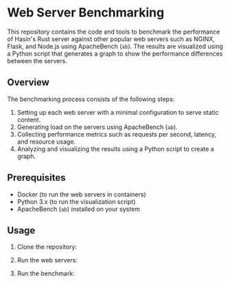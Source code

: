 # Web Server Benchmarking

This repository contains the code and tools to benchmark the performance of Hasin's Rust server against other popular web servers such as NGINX, Flask, and Node.js using ApacheBench (`ab`). The results are visualized using a Python script that generates a graph to show the performance differences between the servers.

## Overview

The benchmarking process consists of the following steps:

1. Setting up each web server with a minimal configuration to serve static content.
2. Generating load on the servers using ApacheBench (`ab`).
3. Collecting performance metrics such as requests per second, latency, and resource usage.
4. Analyzing and visualizing the results using a Python script to create a graph.

## Prerequisites

- Docker (to run the web servers in containers)
- Python 3.x (to run the visualization script)
- ApacheBench (`ab`) installed on your system

## Usage

1. Clone the repository:

2. Run the web servers:

3. Run the benchmark: